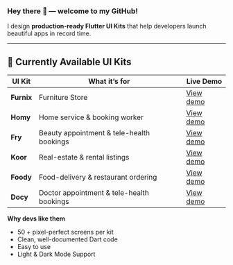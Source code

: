### Hey there 👋 — welcome to my GitHub!

I design **production-ready Flutter UI Kits** that help developers launch beautiful apps in record time.

---

## 🚀 Currently Available UI Kits

| UI Kit | What it’s for | Live Demo |
|-------|---------------|-----------|
| **Furnix** | Furniture Store  | [View demo](https://afgprogrammer.com/ui-kits/flutter-furniture-store-application-ui-kit) |
| **Homy** | Home service & booking worker  | [View demo](https://afgprogrammer.com/ui-kits/flutter-homy-home-service-booking-application-ui-kit) |
| **Fry** | Beauty appointment & tele-health bookings | [View demo](https://afgprogrammer.com/ui-kits/flutter-beauty-appointment-application-ui-kit) |
| **Koor** | Real-estate & rental listings | [View demo](https://afgprogrammer.com/ui-kits/flutter-real-estate-application-ui-kit) |
| **Foody** | Food-delivery & restaurant ordering | [View demo](https://afgprogrammer.com/ui-kits/flutter-online-food-delivery-application-ui-kit) |
| **Docy** | Doctor appointment & tele-health bookings | [View demo](https://afgprogrammer.com/ui-kits/flutter-online-doctor-appointment-booking-application-ui-kit) |

**Why devs like them**

* 50 + pixel-perfect screens per kit  
* Clean, well-documented Dart code  
* Easy to use  
* Light & Dark Mode Support  
<!-- If my work saves you time, you can buy me a coffee in ETH: 0x7B187C50aC8765cCB640Ae90A1f0E6cEA31A82fD -->

<!-- Optional GitHub stats -->
<!--
<p align="center">
  <img src="https://github-readme-stats.vercel.app/api?username=afgprogrammer&show_icons=true" alt="afgprogrammer GitHub stats" />
</p>
-->
